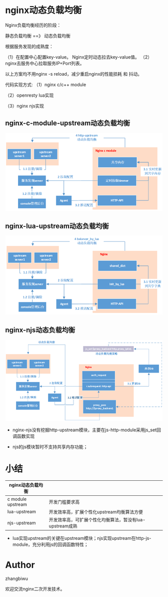 # nginx动态负载均衡

Nginx负载均衡经历的阶段：

静态负载均衡  ==》 动态负载均衡


根据服务发现的成熟度：

（1）在配置中心配置key-value。 Nginx定时动态拉去key-value值。
（2）nginx去服务中心拉取服务IP+Port列表。

以上方案均不用nginx -s reload，减少重启nginx的性能损耗 和 抖动。

代码实现方式:
（1）nginx c/c++ module

（2）openresty lua实现

（3）nginx njs实现


## nginx-c-module-upstream动态负载均衡

![c-module动态负载均衡](/img/upsync-upstream/c-module-upsync-upstream.png)

## nginx-lua-upstream动态负载均衡

![lua动态负载均衡](/img/upsync-upstream/lua-upsync-upstream.png)

## nginx-njs动态负载均衡

![njs动态负载均衡](/img/upsync-upstream/njs-upsync-upstream.png)

* nginx-njs没有挖掘http-upstream模块，主要在js-http-module采用js_set回调函数实现

* njs的js模块暂时不支持共享内存功能；

# 小结

| nginx动态负载均衡       |    | 
| ---------- | ------ |
| c module upstream      | 开发门槛要求高 | 
| lua-upstream     | 开发效率高，扩展个性化upstream均衡算法方便 |
| njs-upstream     | 开发效率高，可扩展个性化均衡算法，暂没有lua-upstream成熟 | 

* lua实现upstream的关键在upstream模块；njs实现upstream在http-js-module，充分利用js的回调函数特性；


# Author

zhangbiwu

欢迎交流nginx二次开发技术。
